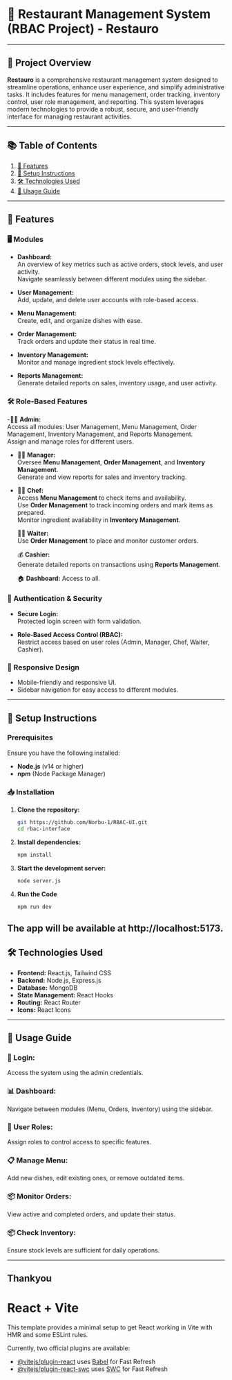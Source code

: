 # 🏢 Restaurant Management System (RBAC Project) - **Restauro**

---

## 📜 Project Overview

**Restauro** is a comprehensive restaurant management system designed to streamline operations, enhance user experience, and simplify administrative tasks. It includes features for menu management, order tracking, inventory control, user role management, and reporting. This system leverages modern technologies to provide a robust, secure, and user-friendly interface for managing restaurant activities.

---

## 📚 Table of Contents

1. [🔧 Features](#features)
2. [🚀 Setup Instructions](#setup-instructions)
3. [🛠️ Technologies Used](#technologies-used)
4. [📖 Usage Guide](#usage-guide)

---

## 🔧 Features

### 🖥️ Modules

- **Dashboard:**  
  An overview of key metrics such as active orders, stock levels, and user activity.  
  Navigate seamlessly between different modules using the sidebar.
  
- **User Management:**  
  Add, update, and delete user accounts with role-based access.
  
- **Menu Management:**  
  Create, edit, and organize dishes with ease.

- **Order Management:**  
  Track orders and update their status in real time.

- **Inventory Management:**  
  Monitor and manage ingredient stock levels effectively.

- **Reports Management:**  
  Generate detailed reports on sales, inventory usage, and user activity.
  
### 🛠️ Role-Based Features  

 -👨‍💼 **Admin:**  
    Access all modules: User Management, Menu Management, Order Management, Inventory Management, and Reports Management.  
    Assign and manage roles for different users.  

- 🧑‍🍳 **Manager:**  
    Oversee **Menu Management**, **Order Management**, and **Inventory Management**.  
    Generate and view reports for sales and inventory tracking.  

- 👩‍🍳 **Chef:**  
    Access **Menu Management** to check items and availability.  
    Use **Order Management** to track incoming orders and mark items as prepared.  
    Monitor ingredient availability in **Inventory Management**.

  👨‍💼 **Waiter:**  
    Use **Order Management** to place and monitor customer orders.  

  💰 **Cashier:**  
    Generate detailed reports on transactions using **Reports Management**.
    
  🏠 **Dashboard:** Access to all.
  
### 🔐 Authentication & Security

- **Secure Login:**  
  Protected login screen with form validation.

- **Role-Based Access Control (RBAC):**  
  Restrict access based on user roles (Admin, Manager, Chef, Waiter, Cashier).

### 📱 Responsive Design

- Mobile-friendly and responsive UI.
- Sidebar navigation for easy access to different modules.

---

## 🚀 Setup Instructions

### Prerequisites

Ensure you have the following installed:

- **Node.js** (v14 or higher)
- **npm** (Node Package Manager)

### 📥 Installation

1. **Clone the repository:**

   ```bash
   git https://github.com/Norbu-1/RBAC-UI.git
   cd rbac-interface
2. **Install dependencies:**

   ```bash
   npm install

3. **Start the development server:**

   ```bash
   node server.js
4. **Run the Code**

   ```bash
   npm run dev

The app will be available at http://localhost:5173.
---

## 🛠️ Technologies Used

- **Frontend:** React.js, Tailwind CSS  
- **Backend:** Node.js, Express.js  
- **Database:** MongoDB  
- **State Management:** React Hooks  
- **Routing:** React Router  
- **Icons:** React Icons  

---

## 📖 Usage Guide

### 🔐 Login:  
Access the system using the admin credentials.

### 📊 Dashboard:  
Navigate between modules (Menu, Orders, Inventory) using the sidebar.

### 👥 User Roles:  
Assign roles to control access to specific features.

### 📋 Manage Menu:  
Add new dishes, edit existing ones, or remove outdated items.

### 📦 Monitor Orders:  
View active and completed orders, and update their status.

### 📦 Check Inventory:  
Ensure stock levels are sufficient for daily operations.

---
## Thankyou

# React + Vite

This template provides a minimal setup to get React working in Vite with HMR and some ESLint rules.

Currently, two official plugins are available:

- [@vitejs/plugin-react](https://github.com/vitejs/vite-plugin-react/blob/main/packages/plugin-react/README.md) uses [Babel](https://babeljs.io/) for Fast Refresh
- [@vitejs/plugin-react-swc](https://github.com/vitejs/vite-plugin-react-swc) uses [SWC](https://swc.rs/) for Fast Refresh
